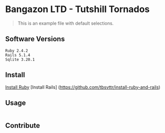 
# Bangazon LTD - Tutshill Tornados

> This is an example file with default selections.

## Software Versions

```
Ruby 2.4.2
Rails 5.1.4
Sqlite 3.20.1
```

## Install

[Install Ruby](https://www.ruby-lang.org/en/documentation/installation/)
[Install Rails] (https://github.com/tbsvttr/install-ruby-and-rails)

## Usage

```
```

## Contribute